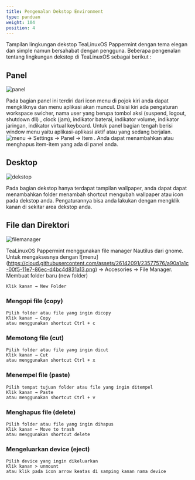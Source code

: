 ```yaml
---
title: Pengenalan Dekstop Environment
type: panduan
weight: 104
position: 4
---
```

  
 Tampilan lingkungan dekstop TeaLinuxOS Pappermint dengan tema elegan dan simple namun bersahabat dengan pengguna. Beberapa pengenalan tentang lingkungan dekstop di TeaLinuxOS sebagai berikut :

## Panel

 ![panel](https://cloud.githubusercontent.com/assets/26142091/23577600/74a27d68-00f6-11e7-8b00-8dc2094948d1.png)

Pada bagian panel ini terdiri dari icon menu di pojok kiri anda dapat mengkliknya dan menu aplikasi akan muncul.
Disisi kiri ada pengaturan workspace swicher, nama user yang berupa tombol aksi (suspend, logout, shutdown dll) , clock (jam), indikator baterai, indikator volume, indikator jaringan, indikator virtual keyboard.
Untuk panel bagian tengah berisi window menu yaitu aplikasi-aplikasi aktif atau yang sedang berjalan. ![menu](https://cloud.githubusercontent.com/assets/26142091/23577576/a90a1a1c-00f5-11e7-86ec-d4bc4d831a13.png)
 → Settings → Panel → Item . Anda dapat menambahkan atau menghapus item-item yang ada di panel anda. 

## Desktop

![dekstop](https://cloud.githubusercontent.com/assets/26142091/23577631/e41eff86-00f6-11e7-8359-c21b5e649e5d.png)

Pada bagian dekstop hanya terdapat tampilan wallpaper, anda dapat dapat menambahkan folder menambah shortcut mengubah wallpaper atau icon pada dekstop anda. Pengaturannya bisa anda lakukan dengan mengklik kanan di sekitar area dekstop anda. 


## File dan Direktori

![filemanager](https://cloud.githubusercontent.com/assets/26142091/23577653/6320e772-00f7-11e7-8b8e-d3e54d198839.png)

TeaLinuxOS Pappermint menggunakan file manager Nautilus dari gnome. Untuk mengaksesnya dengan ![menu] (https://cloud.githubusercontent.com/assets/26142091/23577576/a90a1a1c-00f5-11e7-86ec-d4bc4d831a13.png)
 → Accesories → File Manager.
Membuat folder baru (new folder)

    Klik kanan → New Folder

### Mengopi file (copy)

    Pilih folder atau file yang ingin dicopy
    Klik kanan → Copy
    atau menggunakan shortcut Ctrl + c

### Memotong file (cut)

    Pilih folder atau file yang ingin dicut
    Klik kanan → Cut
    atau menggunakan shortcut Ctrl + x

### Menempel file (paste)

    Pilih tempat tujuan folder atau file yang ingin ditempel
    Klik kanan → Paste
    atau menggunakan shortcut Ctrl + v

### Menghapus file (delete)

    Pilih folder atau file yang ingin dihapus
    Klik kanan → Move to trash
    atau menggunakan shortcut delete

### Mengeluarkan device (eject)

    Pilih device yang ingin dikeluarkan
    Klik kanan > unmount
    atau klik pada icon arrow keatas di samping kanan nama device

